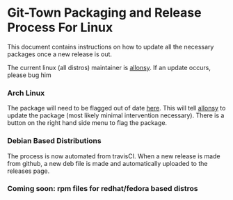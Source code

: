 # Git-Town Packaging and Release Process For Linux

This document contains instructions on how to update all the necessary packages once a new release is out.

The current linux (all distros) maintainer is [allonsy](https://github.com/allonsy). If an update occurs, please bug him

### Arch Linux

The package will need to be flagged out of date [here](https://aur.archlinux.org/packages/git-town/).
This will tell [allonsy](https://github.com/allonsy) to update the package (most likely minimal intervention necessary).
There is a button on the right hand side menu to flag the package.

### Debian Based Distributions

The process is now automated from travisCI.
When a new release is made from github, a new deb file is made and automatically uploaded to the releases page.

### Coming soon: rpm files for redhat/fedora based distros
